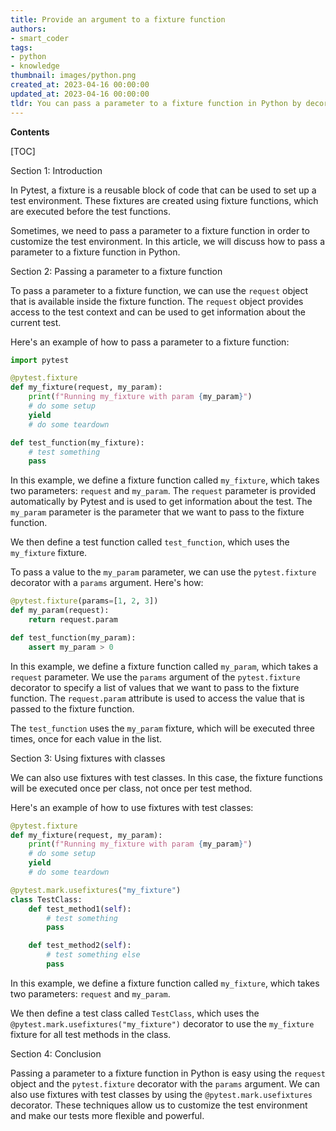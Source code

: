 ```yaml
---
title: Provide an argument to a fixture function
authors:
- smart_coder
tags:
- python
- knowledge
thumbnail: images/python.png
created_at: 2023-04-16 00:00:00
updated_at: 2023-04-16 00:00:00
tldr: You can pass a parameter to a fixture function in Python by decorating the test function with a pytest.mark.parametrize annotation that specifies the parameter value.
---
```


**Contents**

[TOC]

Section 1: Introduction

In Pytest, a fixture is a reusable block of code that can be used to set up a test environment. These fixtures are created using fixture functions, which are executed before the test functions.

Sometimes, we need to pass a parameter to a fixture function in order to customize the test environment. In this article, we will discuss how to pass a parameter to a fixture function in Python.

Section 2: Passing a parameter to a fixture function

To pass a parameter to a fixture function, we can use the `request` object that is available inside the fixture function. The `request` object provides access to the test context and can be used to get information about the current test.

Here's an example of how to pass a parameter to a fixture function:

```python
import pytest

@pytest.fixture
def my_fixture(request, my_param):
    print(f"Running my_fixture with param {my_param}")
    # do some setup
    yield
    # do some teardown

def test_function(my_fixture):
    # test something
    pass
```

In this example, we define a fixture function called `my_fixture`, which takes two parameters: `request` and `my_param`. The `request` parameter is provided automatically by Pytest and is used to get information about the test. The `my_param` parameter is the parameter that we want to pass to the fixture function.

We then define a test function called `test_function`, which uses the `my_fixture` fixture.

To pass a value to the `my_param` parameter, we can use the `pytest.fixture` decorator with a `params` argument. Here's how:

```python
@pytest.fixture(params=[1, 2, 3])
def my_param(request):
    return request.param

def test_function(my_param):
    assert my_param > 0
```

In this example, we define a fixture function called `my_param`, which takes a `request` parameter. We use the `params` argument of the `pytest.fixture` decorator to specify a list of values that we want to pass to the fixture function. The `request.param` attribute is used to access the value that is passed to the fixture function.

The `test_function` uses the `my_param` fixture, which will be executed three times, once for each value in the list.

Section 3: Using fixtures with classes

We can also use fixtures with test classes. In this case, the fixture functions will be executed once per class, not once per test method.

Here's an example of how to use fixtures with test classes:

```python
@pytest.fixture
def my_fixture(request, my_param):
    print(f"Running my_fixture with param {my_param}")
    # do some setup
    yield
    # do some teardown

@pytest.mark.usefixtures("my_fixture")
class TestClass:
    def test_method1(self):
        # test something
        pass

    def test_method2(self):
        # test something else
        pass
```

In this example, we define a fixture function called `my_fixture`, which takes two parameters: `request` and `my_param`.

We then define a test class called `TestClass`, which uses the `@pytest.mark.usefixtures("my_fixture")` decorator to use the `my_fixture` fixture for all test methods in the class.

Section 4: Conclusion

Passing a parameter to a fixture function in Python is easy using the `request` object and the `pytest.fixture` decorator with the `params` argument. We can also use fixtures with test classes by using the `@pytest.mark.usefixtures` decorator. These techniques allow us to customize the test environment and make our tests more flexible and powerful.
